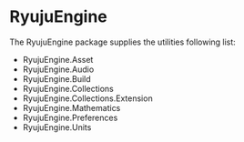 # RyujuEngine
The RyujuEngine package supplies the utilities following list:

- RyujuEngine.Asset
- RyujuEngine.Audio
- RyujuEngine.Build
- RyujuEngine.Collections
- RyujuEngine.Collections.Extension
- RyujuEngine.Mathematics
- RyujuEngine.Preferences
- RyujuEngine.Units
